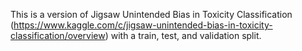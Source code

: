This is a version of Jigsaw Unintended Bias in Toxicity Classification (https://www.kaggle.com/c/jigsaw-unintended-bias-in-toxicity-classification/overview) with a train, test, and validation split.